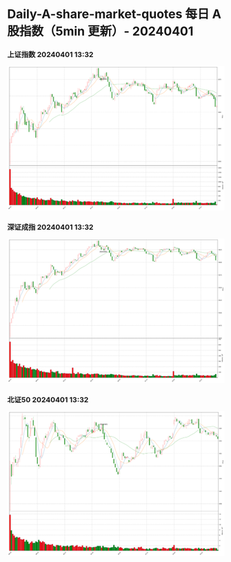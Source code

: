
# Daily-A-share-market-quotes 每日 A 股指数（5min 更新）- 20240401

### 上证指数 20240401 13:32
![](./fig/2024/4/20240401-sh000001.png)

### 深证成指 20240401 13:32
![](./fig/2024/4/20240401-sz399001.png)

### 北证50 20240401 13:32
![](./fig/2024/4/20240401-bj899050.png)
